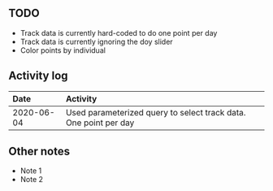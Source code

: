 ## TODO
* Track data is currently hard-coded to do one point per day
* Track data is currently ignoring the doy slider
* Color points by individual

## Activity log

|Date|Activity|
|:-|:------------|
|2020-06-04|Used parameterized query to select track data. One point per day|

## Other notes
* Note 1
* Note 2